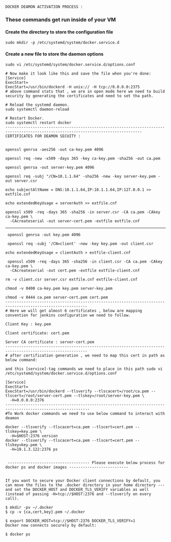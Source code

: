     DOCKER DEAMON ACTIVATION PROCESS :


  ### These commands get run inside of your VM ###

#### Create the directory to store the configuration file ####
    sudo mkdir -p /etc/systemd/system/docker.service.d

#### Create a new file to store the daemon options  ####
    sudo vi /etc/systemd/system/docker.service.d/options.conf

    # Now make it look like this and save the file when you're done:
    [Service]
    ExecStart=
    ExecStart=/usr/bin/dockerd -H unix:// -H tcp://0.0.0.0:2375   
    # above command stats that , we are in open mode here we need to build security by generating the certificates and need to set tha path.

    # Reload the systemd daemon.
    sudo systemctl daemon-reload

    # Restart Docker.
    sudo systemctl restart docker
    ----------------------------------------------------------------------------------------------------------------------------------
    CERTIFICATES FOR DEAMON SECUITY :


    openssl genrsa -aes256 -out ca-key.pem 4096

    openssl req -new -x509 -days 365 -key ca-key.pem -sha256 -out ca.pem

    openssl genrsa -out server-key.pem 4096

    openssl req -subj "/CN=10.1.1.64" -sha256 -new -key server-key.pem -out server.csr

    echo subjectAltName = DNS:10.1.1.64,IP:10.1.1.64,IP:127.0.0.1 >> extfile.cnf

    echo extendedKeyUsage = serverAuth >> extfile.cnf

    openssl x509 -req -days 365 -sha256 -in server.csr -CA ca.pem -CAkey ca-key.pem \
      -CAcreateserial -out server-cert.pem -extfile extfile.cnf
-------------------------------------------------------------------------
     openssl genrsa -out key.pem 4096 

     openssl req -subj '/CN=client' -new -key key.pem -out client.csr

    echo extendedKeyUsage = clientAuth > extfile-client.cnf 
    
     openssl x509 -req -days 365 -sha256 -in client.csr -CA ca.pem -CAkey ca-key.pem \
      -CAcreateserial -out cert.pem -extfile extfile-client.cnf

    rm -v client.csr server.csr extfile.cnf extfile-client.cnf

    chmod -v 0400 ca-key.pem key.pem server-key.pem

    chmod -v 0444 ca.pem server-cert.pem cert.pem
    ----------------------------------------------------------------------------------------------------------
    # Here we will get almost 6 certificates , below are mapping convention for jenkins configuration we need to follow.

    Client Key : key.pem

    Client certificate: cert.pem

    Server CA certificate : server-cert.pem
    ----------------------------------------------------------------------------------------------------------
    # after certification generation , we need to map this cert in path as below command:

    and this [service]-tag commands we need to place in this path sudo vi /etc/systemd/system/docker.service.d/options.conf

    [Service]
    ExecStart=
    ExecStart=/usr/bin/dockerd --tlsverify --tlscacert=/root/ca.pem --tlscert=/root/server-cert.pem --tlskey=/root/server-key.pem \
      -H=0.0.0.0:2376
    -----------------------------------------------------------------------------------------------------------
    #To Work docker commands we need to use below command to interact with deamon

    docker --tlsverify --tlscacert=ca.pem --tlscert=cert.pem --tlskey=key.pem \
      -H=$HOST:2376 version
    docker --tlsverify --tlscacert=ca.pem --tlscert=cert.pem --tlskey=key.pem \
      -H=10.1.3.122:2376 ps


     ------------------------------------ Please execute below process for docker ps and docker images --------------------------


    If you want to secure your Docker client connections by default, you can move the files to the .docker directory in your home directory --- and set the DOCKER_HOST and DOCKER_TLS_VERIFY variables as well (instead of passing -H=tcp://$HOST:2376 and --tlsverify on every call).

    $ mkdir -pv ~/.docker
    $ cp -v {ca,cert,key}.pem ~/.docker

    $ export DOCKER_HOST=tcp://$HOST:2376 DOCKER_TLS_VERIFY=1
    Docker now connects securely by default:

    $ docker ps
